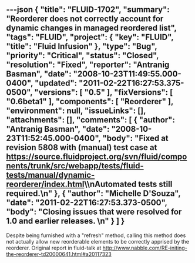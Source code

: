 ---json
{
  "title": "FLUID-1702",
  "summary": "Reorderer does not correctly account for dynamic changes in managed reordered list",
  "tags": "FLUID",
  "project": {
    "key": "FLUID",
    "title": "Fluid Infusion"
  },
  "type": "Bug",
  "priority": "Critical",
  "status": "Closed",
  "resolution": "Fixed",
  "reporter": "Antranig Basman",
  "date": "2008-10-23T11:49:55.000-0400",
  "updated": "2011-02-22T16:27:53.375-0500",
  "versions": [
    "0.5"
  ],
  "fixVersions": [
    "0.6beta1"
  ],
  "components": [
    "Reorderer"
  ],
  "environment": null,
  "issueLinks": [],
  "attachments": [],
  "comments": [
    {
      "author": "Antranig Basman",
      "date": "2008-10-23T11:52:45.000-0400",
      "body": "Fixed at revision 5808 with (manual) test case at <https://source.fluidproject.org/svn/fluid/components/trunk/src/webapp/tests/fluid-tests/manual/dynamic-reorderer/index.html>\\\nAutomated tests still required.\n"
    },
    {
      "author": "Michelle D'Souza",
      "date": "2011-02-22T16:27:53.373-0500",
      "body": "Closing issues that were resolved for 1.0 and earlier releases.&#x20;\n"
    }
  ]
}
---
Despite being furnished with a "refresh" method, calling this method does not actually allow new reorderable elements to be correctly apprised by the reorderer. Original report in fluid-talk at <http://www.nabble.com/RE-initing-the-reorderer-td20000641.html#a20117323>

        